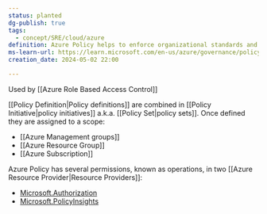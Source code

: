 ```yaml
---
status: planted
dg-publish: true
tags:
  - concept/SRE/cloud/azure
definition: Azure Policy helps to enforce organizational standards and to assess compliance at-scale.Azure Policy evaluates resources and actions in Azure by comparing the properties of those resources to business rules.
ms-learn-url: https://learn.microsoft.com/en-us/azure/governance/policy/overview
creation_date: 2024-05-02 22:00

---
```



Used by [[Azure Role Based Access Control]]

[[Policy Definition|Policy definitions]] are combined in [[Policy Initiative|policy initiatives]] a.k.a. [[Policy Set|policy sets]].
Once defined they are assigned to a scope:
- [[Azure Management groups]]
- [[Azure Resource Group]]
- [[Azure Subscription]]

Azure Policy has several permissions, known as operations, in two [[Azure Resource Provider|Resource Providers]]:
- [Microsoft.Authorization](https://learn.microsoft.com/en-us/azure/role-based-access-control/resource-provider-operations#microsoftauthorization)
- [Microsoft.PolicyInsights](https://learn.microsoft.com/en-us/azure/role-based-access-control/resource-provider-operations#microsoftpolicyinsights)
